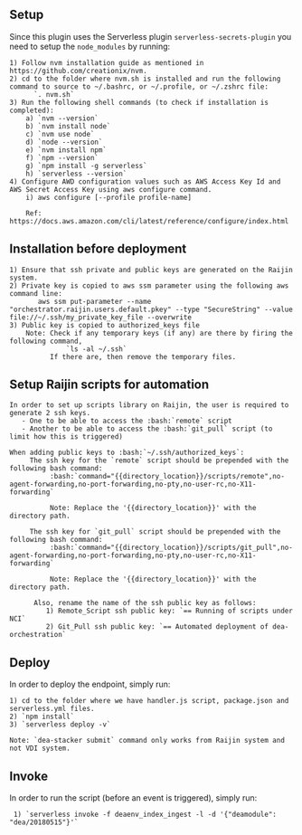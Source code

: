 ## Setup

Since this plugin uses the Serverless plugin `serverless-secrets-plugin` you need to setup the `node_modules` by running:

    1) Follow nvm installation guide as mentioned in https://github.com/creationix/nvm. 
    2) cd to the folder where nvm.sh is installed and run the following command to source to ~/.bashrc, or ~/.profile, or ~/.zshrc file:
          `. nvm.sh`
    3) Run the following shell commands (to check if installation is completed):
        a) `nvm --version`
        b) `nvm install node`
        c) `nvm use node`
        d) `node --version`
        e) `nvm install npm`
        f) `npm --version`
        g) `npm install -g serverless`
        h) `serverless --version`
    4) Configure AWD configuration values such as AWS Access Key Id and AWS Secret Access Key using aws configure command.
        i) aws configure [--profile profile-name]
            
        Ref: https://docs.aws.amazon.com/cli/latest/reference/configure/index.html

## Installation before deployment

    1) Ensure that ssh private and public keys are generated on the Raijin system.
    2) Private key is copied to aws ssm parameter using the following aws command line:
           aws ssm put-parameter --name "orchestrator.raijin.users.default.pkey" --type "SecureString" --value file://~/.ssh/my_private_key_file --overwrite
    3) Public key is copied to authorized_keys file
        Note: Check if any temporary keys (if any) are there by firing the following command,
                  `ls -al ~/.ssh`
              If there are, then remove the temporary files.

## Setup Raijin scripts for automation

    In order to set up scripts library on Raijin, the user is required to generate 2 ssh keys.
       - One to be able to access the :bash:`remote` script
       - Another to be able to access the :bash:`git_pull` script (to limit how this is triggered)

    When adding public keys to :bash:`~/.ssh/authorized_keys`:
         The ssh key for the `remote` script should be prepended with the following bash command:
              :bash:`command="{{directory_location}}/scripts/remote",no-agent-forwarding,no-port-forwarding,no-pty,no-user-rc,no-X11-forwarding`
              
              Note: Replace the '{{directory_location}}' with the directory path.

         The ssh key for `git_pull` script should be prepended with the following bash command:
              :bash:`command="{{directory_location}}/scripts/git_pull",no-agent-forwarding,no-port-forwarding,no-pty,no-user-rc,no-X11-forwarding`
              
              Note: Replace the '{{directory_location}}' with the directory path.
              
          Also, rename the name of the ssh public key as follows:
             1) Remote_Script ssh public key: `== Running of scripts under NCI`
             2) Git_Pull ssh public key: `== Automated deployment of dea-orchestration`

## Deploy

In order to deploy the endpoint, simply run:

    1) cd to the folder where we have handler.js script, package.json and serverless.yml files.
    2) `npm install`
    3) `serverless deploy -v`
    
    Note: `dea-stacker submit` command only works from Raijin system and not VDI system.
    
## Invoke

In order to run the script (before an event is triggered), simply run:

     1) `serverless invoke -f deaenv_index_ingest -l -d '{"deamodule": "dea/20180515"}'`
